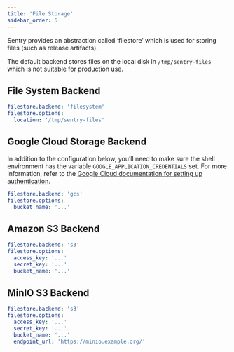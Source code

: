 ```yaml
---
title: 'File Storage'
sidebar_order: 5
---
```


Sentry provides an abstraction called ‘filestore’ which is used for storing files (such as release artifacts).

The default backend stores files on the local disk in `/tmp/sentry-files` which is not suitable for production use.

## File System Backend

```yaml
filestore.backend: 'filesystem'
filestore.options:
  location: '/tmp/sentry-files'
```

## Google Cloud Storage Backend

In addition to the configuration below, you’ll need to make sure the shell environment has the variable `GOOGLE_APPLICATION_CREDENTIALS` set. For more information, refer to the [Google Cloud documentation for setting up authentication](https://cloud.google.com/storage/docs/reference/libraries#setting_up_authentication).

```yaml
filestore.backend: 'gcs'
filestore.options:
  bucket_name: '...'
```

## Amazon S3 Backend

```yaml
filestore.backend: 's3'
filestore.options:
  access_key: '...'
  secret_key: '...'
  bucket_name: '...'
```

## MinIO S3 Backend

```yaml
filestore.backend: 's3'
filestore.options:
  access_key: '...'
  secret_key: '...'
  bucket_name: '...'
  endpoint_url: 'https://minio.example.org/'
```
